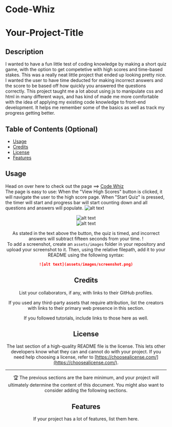 # Code-Whiz
# Your-Project-Title
## Description

I wanted to have a fun little test of coding knowledge by making a short quiz game, with the option to get competetive with high scores and time-based stakes. This was a really
neat little project that ended up looking pretty nice. I wanted the user to have time deducted for making incorrect answers and the score to be based off how quickly you answered
the questions correctly. This project taught me a lot about using js to manipulate css and html in many different ways, and has kind of made me more comfortable with the idea of
applying my existing code knowledge to front-end development. It helps me remember some of the basics as well as track my progress getting better.

## Table of Contents (Optional)


- [Usage](#usage)
- [Credits](#credits)
- [License](#license)
- [Features](#features)


## Usage

Head on over here to check out the page ==> [Code Whiz](https://ikonicres.github.io/Code-Whiz/)    
The page is easy to use: When the "View High Scores" button is clicked, it will navigate the user to the high score page. When "Start Quiz" is pressed, the timer will start and progress bar will start counting down and all questions and answers will populate.
![alt text](./assets/images/Preview.png)<center>
![alt text](./assets/images/Preview.png)<center>
![alt text](./assets/images/Preview.png)<center>

As stated in the text above the button, the quiz is timed, and incorrect answers will subtract fifteen seconds from your time. !  
To add a screenshot, create an `assets/images` folder in your repository and upload your screenshot to it. Then, using the relative filepath, add it to your README using the following syntax:

```md
![alt text](assets/images/screenshot.png)
```

## Credits

List your collaborators, if any, with links to their GitHub profiles.

If you used any third-party assets that require attribution, list the creators with links to their primary web presence in this section.

If you followed tutorials, include links to those here as well.

## License

The last section of a high-quality README file is the license. This lets other developers know what they can and cannot do with your project. If you need help choosing a license, refer to [https://choosealicense.com/](https://choosealicense.com/).

---

🏆 The previous sections are the bare minimum, and your project will ultimately determine the content of this document. You might also want to consider adding the following sections.

## Features

If your project has a lot of features, list them here.
